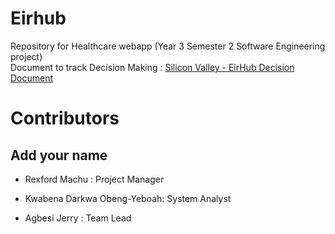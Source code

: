 # Eirhub

Repository for Healthcare webapp (Year 3 Semester 2 Software Engineering project)  
Document to track Decision Making : [Silicon Valley - EirHub Decision Document](https://docs.google.com/document/d/1_Skgoi0TOdXuyFRiUJWxwfKSewkepBe6-_71LRvHhEc/edit)

# Contributors

## Add your name

-  Rexford Machu : Project Manager
-  Kwabena Darkwa Obeng-Yeboah: System Analyst

-  Agbesi Jerry : Team Lead
